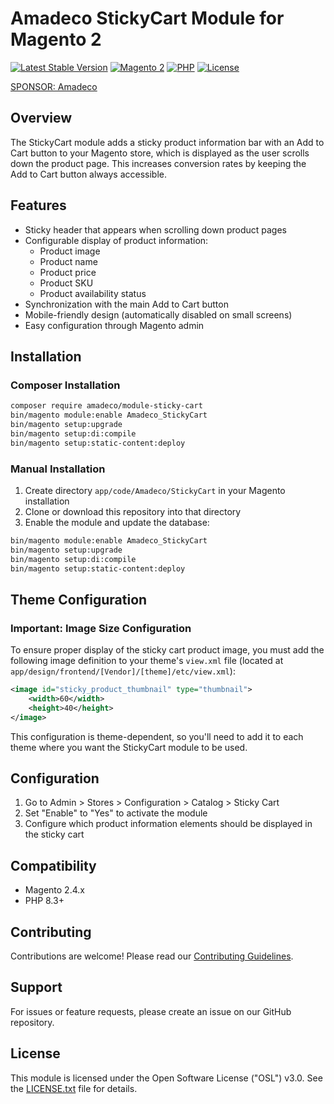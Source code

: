 # Amadeco StickyCart Module for Magento 2

[![Latest Stable Version](https://img.shields.io/github/v/release/Amadeco/magento2-sticky-cart)](https://github.com/Amadeco/magento2-sticky-cart/releases)
[![Magento 2](https://img.shields.io/badge/Magento-2.4.x-brightgreen.svg)](https://magento.com)
[![PHP](https://img.shields.io/badge/PHP-8.3+-blue.svg)](https://www.php.net)
[![License](https://img.shields.io/github/license/Amadeco/magento2-sticky-cart)](https://github.com/Amadeco/magento2-sticky-cart/blob/main/LICENSE.txt)

[SPONSOR: Amadeco](https://www.amadeco.fr)

## Overview

The StickyCart module adds a sticky product information bar with an Add to Cart button to your Magento store, which is displayed as the user scrolls down the product page. This increases conversion rates by keeping the Add to Cart button always accessible.

## Features

- Sticky header that appears when scrolling down product pages
- Configurable display of product information:
  - Product image
  - Product name
  - Product price
  - Product SKU
  - Product availability status
- Synchronization with the main Add to Cart button
- Mobile-friendly design (automatically disabled on small screens)
- Easy configuration through Magento admin

## Installation

### Composer Installation

```bash
composer require amadeco/module-sticky-cart
bin/magento module:enable Amadeco_StickyCart
bin/magento setup:upgrade
bin/magento setup:di:compile
bin/magento setup:static-content:deploy
```

### Manual Installation

1. Create directory `app/code/Amadeco/StickyCart` in your Magento installation
2. Clone or download this repository into that directory
3. Enable the module and update the database:
```bash
bin/magento module:enable Amadeco_StickyCart
bin/magento setup:upgrade
bin/magento setup:di:compile
bin/magento setup:static-content:deploy
```

## Theme Configuration

### Important: Image Size Configuration

To ensure proper display of the sticky cart product image, you must add the following image definition to your theme's `view.xml` file (located at `app/design/frontend/[Vendor]/[theme]/etc/view.xml`):

```xml
<image id="sticky_product_thumbnail" type="thumbnail">
    <width>60</width>
    <height>40</height>
</image>
```

This configuration is theme-dependent, so you'll need to add it to each theme where you want the StickyCart module to be used.

## Configuration

1. Go to Admin > Stores > Configuration > Catalog > Sticky Cart
2. Set "Enable" to "Yes" to activate the module
3. Configure which product information elements should be displayed in the sticky cart

## Compatibility

- Magento 2.4.x
- PHP 8.3+

## Contributing

Contributions are welcome! Please read our [Contributing Guidelines](CONTRIBUTING.md).

## Support

For issues or feature requests, please create an issue on our GitHub repository.

## License

This module is licensed under the Open Software License ("OSL") v3.0. See the [LICENSE.txt](LICENSE.txt) file for details.
